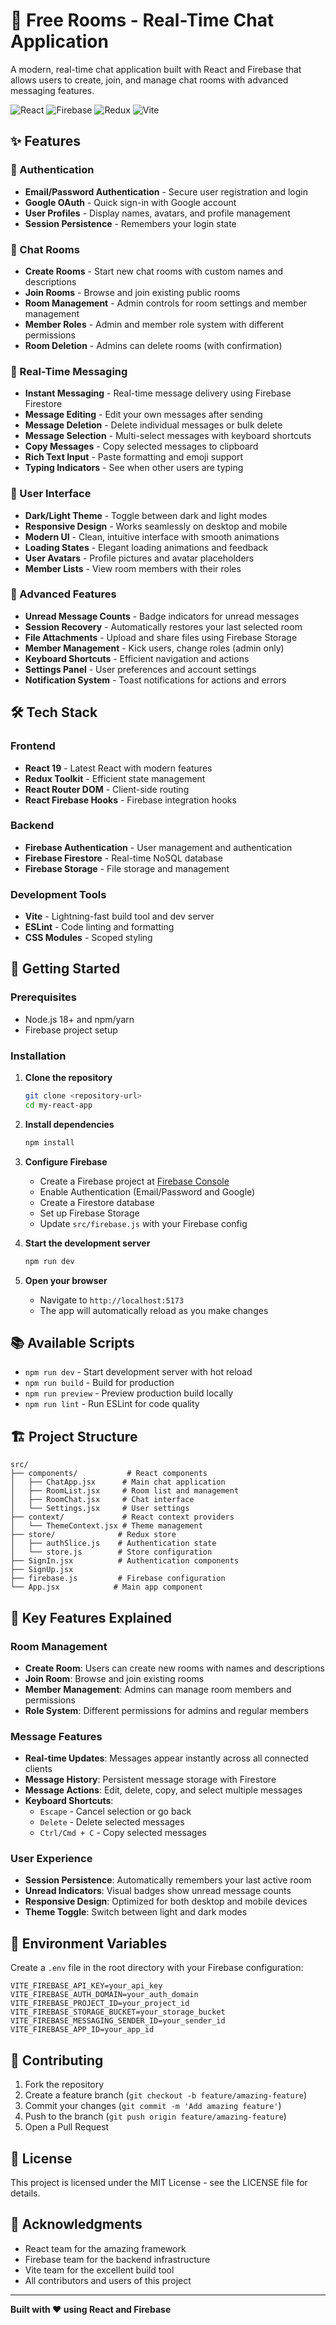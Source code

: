 # 🚀 Free Rooms - Real-Time Chat Application

A modern, real-time chat application built with React and Firebase that allows users to create, join, and manage chat rooms with advanced messaging features.

![React](https://img.shields.io/badge/React-19.1.0-blue)
![Firebase](https://img.shields.io/badge/Firebase-11.9.1-orange)
![Redux](https://img.shields.io/badge/Redux_Toolkit-2.8.2-purple)
![Vite](https://img.shields.io/badge/Vite-6.3.5-green)

## ✨ Features

### 🔐 Authentication
- **Email/Password Authentication** - Secure user registration and login
- **Google OAuth** - Quick sign-in with Google account
- **User Profiles** - Display names, avatars, and profile management
- **Session Persistence** - Remembers your login state

### 💬 Chat Rooms
- **Create Rooms** - Start new chat rooms with custom names and descriptions
- **Join Rooms** - Browse and join existing public rooms
- **Room Management** - Admin controls for room settings and member management
- **Member Roles** - Admin and member role system with different permissions
- **Room Deletion** - Admins can delete rooms (with confirmation)

### 📱 Real-Time Messaging
- **Instant Messaging** - Real-time message delivery using Firebase Firestore
- **Message Editing** - Edit your own messages after sending
- **Message Deletion** - Delete individual messages or bulk delete
- **Message Selection** - Multi-select messages with keyboard shortcuts
- **Copy Messages** - Copy selected messages to clipboard
- **Rich Text Input** - Paste formatting and emoji support
- **Typing Indicators** - See when other users are typing

### 🎨 User Interface
- **Dark/Light Theme** - Toggle between dark and light modes
- **Responsive Design** - Works seamlessly on desktop and mobile
- **Modern UI** - Clean, intuitive interface with smooth animations
- **Loading States** - Elegant loading animations and feedback
- **User Avatars** - Profile pictures and avatar placeholders
- **Member Lists** - View room members with their roles

### 🔧 Advanced Features
- **Unread Message Counts** - Badge indicators for unread messages
- **Session Recovery** - Automatically restores your last selected room
- **File Attachments** - Upload and share files using Firebase Storage
- **Member Management** - Kick users, change roles (admin only)
- **Keyboard Shortcuts** - Efficient navigation and actions
- **Settings Panel** - User preferences and account settings
- **Notification System** - Toast notifications for actions and errors

## 🛠️ Tech Stack

### Frontend
- **React 19** - Latest React with modern features
- **Redux Toolkit** - Efficient state management
- **React Router DOM** - Client-side routing
- **React Firebase Hooks** - Firebase integration hooks

### Backend
- **Firebase Authentication** - User management and authentication
- **Firebase Firestore** - Real-time NoSQL database
- **Firebase Storage** - File storage and management

### Development Tools
- **Vite** - Lightning-fast build tool and dev server
- **ESLint** - Code linting and formatting
- **CSS Modules** - Scoped styling

## 🚀 Getting Started

### Prerequisites
- Node.js 18+ and npm/yarn
- Firebase project setup

### Installation

1. **Clone the repository**
   ```bash
   git clone <repository-url>
   cd my-react-app
   ```

2. **Install dependencies**
   ```bash
   npm install
   ```

3. **Configure Firebase**
   - Create a Firebase project at [Firebase Console](https://console.firebase.google.com)
   - Enable Authentication (Email/Password and Google)
   - Create a Firestore database
   - Set up Firebase Storage
   - Update `src/firebase.js` with your Firebase config

4. **Start the development server**
   ```bash
   npm run dev
   ```

5. **Open your browser**
   - Navigate to `http://localhost:5173`
   - The app will automatically reload as you make changes

## 📚 Available Scripts

- `npm run dev` - Start development server with hot reload
- `npm run build` - Build for production
- `npm run preview` - Preview production build locally
- `npm run lint` - Run ESLint for code quality

## 🏗️ Project Structure

```
src/
├── components/           # React components
│   ├── ChatApp.jsx      # Main chat application
│   ├── RoomList.jsx     # Room list and management
│   ├── RoomChat.jsx     # Chat interface
│   └── Settings.jsx     # User settings
├── context/             # React context providers
│   └── ThemeContext.jsx # Theme management
├── store/              # Redux store
│   ├── authSlice.js    # Authentication state
│   └── store.js        # Store configuration
├── SignIn.jsx          # Authentication components
├── SignUp.jsx
├── firebase.js         # Firebase configuration
└── App.jsx            # Main app component
```

## 🎯 Key Features Explained

### Room Management
- **Create Room**: Users can create new rooms with names and descriptions
- **Join Room**: Browse and join existing rooms
- **Member Management**: Admins can manage room members and permissions
- **Role System**: Different permissions for admins and regular members

### Message Features
- **Real-time Updates**: Messages appear instantly across all connected clients
- **Message History**: Persistent message storage with Firestore
- **Message Actions**: Edit, delete, copy, and select multiple messages
- **Keyboard Shortcuts**: 
  - `Escape` - Cancel selection or go back
  - `Delete` - Delete selected messages
  - `Ctrl/Cmd + C` - Copy selected messages

### User Experience
- **Session Persistence**: Automatically remembers your last active room
- **Unread Indicators**: Visual badges show unread message counts
- **Responsive Design**: Optimized for both desktop and mobile devices
- **Theme Toggle**: Switch between light and dark modes

## 🔑 Environment Variables

Create a `.env` file in the root directory with your Firebase configuration:

```env
VITE_FIREBASE_API_KEY=your_api_key
VITE_FIREBASE_AUTH_DOMAIN=your_auth_domain
VITE_FIREBASE_PROJECT_ID=your_project_id
VITE_FIREBASE_STORAGE_BUCKET=your_storage_bucket
VITE_FIREBASE_MESSAGING_SENDER_ID=your_sender_id
VITE_FIREBASE_APP_ID=your_app_id
```

## 🤝 Contributing

1. Fork the repository
2. Create a feature branch (`git checkout -b feature/amazing-feature`)
3. Commit your changes (`git commit -m 'Add amazing feature'`)
4. Push to the branch (`git push origin feature/amazing-feature`)
5. Open a Pull Request

## 📄 License

This project is licensed under the MIT License - see the LICENSE file for details.

## 🙏 Acknowledgments

- React team for the amazing framework
- Firebase team for the backend infrastructure
- Vite team for the excellent build tool
- All contributors and users of this project

---

**Built with ❤️ using React and Firebase**
